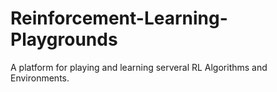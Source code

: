 # Reinforcement-Learning-Playgrounds
A platform for playing and learning serveral RL Algorithms and Environments.
